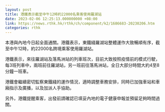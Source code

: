 ```yaml
---
layout: post
title: 港鐵表示截至中午12時約22000名乘客使用羅湖站
date: 2023-02-06 12:25:13.000000000 +08:00
link: https://news.rthk.hk/rthk/ch/component/k2/1686683-20230206.htm
categories: rthk
---
```


本港與內地今日起全面通關。港鐵表示，東鐵綫羅湖站整體運作大致暢順有序，截至中午12時，約22000名跨境乘客使用羅湖站。

港鐵表示，來往羅湖站及落馬洲站的列車班次，目前大致按照疫情前的模式行駛，每3班列車中，兩班前往羅湖站，另一班前往落馬洲站，全日大部分時間大約4至8分鐘一班車。

港鐵會繼續密切監察東鐵綫的運作情況，適時調整車務安排，同時已加強車站和車廂指示及廣播，以及加派人手協助。

另外，港鐵提醒乘客，出發前請確認已填妥內地的電子健康申報並預留足夠時間過關。
